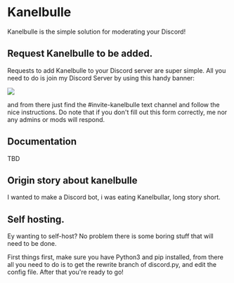 # Kanelbulle
Kanelbulle is the simple solution for moderating your Discord!

## Request Kanelbulle to be added.
Requests to add Kanelbulle to your Discord server are super simple. All you need to do is join my Discord Server by using this handy banner: 

[![](https://discordapp.com/api/guilds/385473912479154207/embed.png?style=banner2)](https://discord.gg/FBMrcYM)

and from there just find the #invite-kanelbulle text channel and follow the nice instructions. Do note that if you don't fill out this form correctly, me nor any admins or mods will respond.

## Documentation
TBD


## Origin story about kanelbulle
I wanted to make a Discord bot, i was eating Kanelbullar, long story short.

## Self hosting.
Ey wanting to self-host? No problem there is some boring stuff that will need to be done.

First things first, make sure you have Python3 and pip installed, from there all you need to do is to get the rewrite branch of discord.py, and edit the config file. After that you're ready to go!
